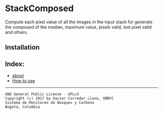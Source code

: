 # StackComposed

Compute each pixel value of all the images in the input stack for generate the composed of the median, maximum value, pixels valid, last pixel valid and others.

## Installation

## Index:
- [about](about.md)
- [How to use](how_to_use.md)


***

    GNU General Public License - GPLv3
    Copyright (c) 2017 by Xavier Corredor Llano, SMBYC
    Sistema de Monitoreo de Bosques y Carbono
    Bogotá, Colombia